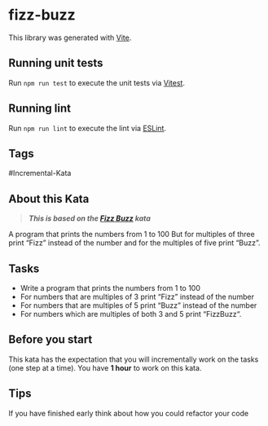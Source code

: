 # fizz-buzz

This library was generated with [Vite]().

## Running unit tests

Run `npm run test` to execute the unit tests via [Vitest]().

## Running lint

Run `npm run lint` to execute the lint via [ESLint](https://eslint.org/).

## Tags

#Incremental-Kata

## About this Kata

> **_This is based on the [Fizz Buzz](https://codingdojo.org/kata/FizzBuzz/) kata_**

A program that prints the numbers from 1 to 100 But for multiples of three print “Fizz” instead of the number and for the multiples of five print “Buzz”.

## Tasks

* Write a program that prints the numbers from 1 to 100
* For numbers that are multiples of 3 print “Fizz” instead of the number
* For numbers that are multiples of 5 print “Buzz” instead of the number
* For numbers which are multiples of both 3 and 5 print “FizzBuzz“.

## Before you start

This kata has the expectation that you will incrementally work on the tasks (one step at a time).
You have **1 hour** to work on this kata.

## Tips

If you have finished early think about how you could refactor your code

